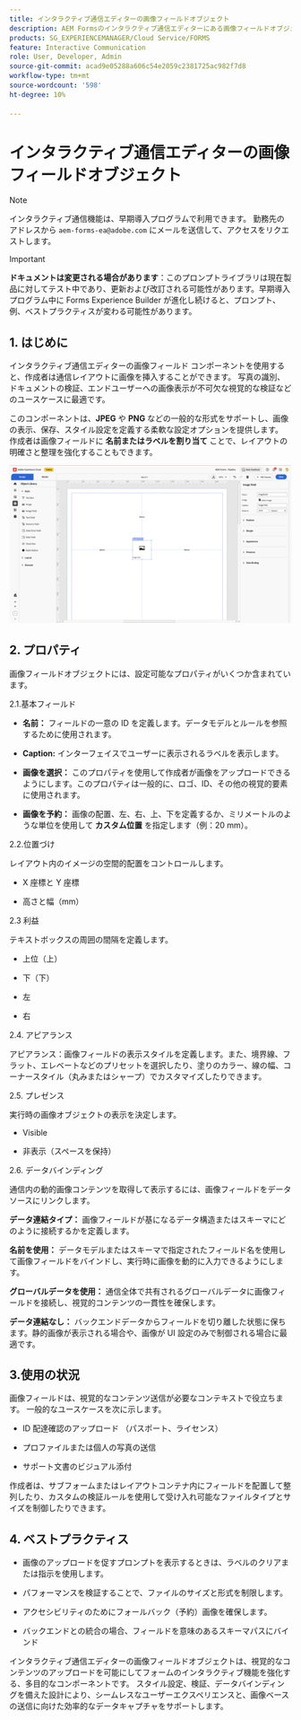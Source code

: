 ```yaml
---
title: インタラクティブ通信エディターの画像フィールドオブジェクト
description: AEM Formsのインタラクティブ通信エディターにある画像フィールドオブジェクトを使用すると、作成者は通信レイアウトに画像を挿入することができます。
products: SG_EXPERIENCEMANAGER/Cloud Service/FORMS
feature: Interactive Communication
role: User, Developer, Admin
source-git-commit: acad9e05288a606c54e2059c2381725ac982f7d8
workflow-type: tm+mt
source-wordcount: '598'
ht-degree: 10%

---
```



# インタラクティブ通信エディターの画像フィールドオブジェクト

>[!NOTE]
>
> インタラクティブ通信機能は、早期導入プログラムで利用できます。 勤務先のアドレスから `aem-forms-ea@adobe.com` にメールを送信して、アクセスをリクエストします。

>[!IMPORTANT]
>
> **ドキュメントは変更される場合があります**：このプロンプトライブラリは現在製品に対してテスト中であり、更新および改訂される可能性があります。早期導入プログラム中に Forms Experience Builder が進化し続けると、プロンプト、例、ベストプラクティスが変わる可能性があります。

## &#x200B;1. はじめに

インタラクティブ通信エディターの画像フィールド コンポーネントを使用すると、作成者は通信レイアウトに画像を挿入することができます。 写真の識別、ドキュメントの検証、エンドユーザーへの画像表示が不可欠な視覚的な検証などのユースケースに最適です。

このコンポーネントは、**JPEG** や **PNG** などの一般的な形式をサポートし、画像の表示、保存、スタイル設定を定義する柔軟な設定オプションを提供します。 作成者は画像フィールドに **名前またはラベルを割り当て** ことで、レイアウトの明確さと整理を強化することもできます。

![IC Docu の検索 ](/help/forms/interactive-communication/assets/imagefield.png)

## &#x200B;2. プロパティ

画像フィールドオブジェクトには、設定可能なプロパティがいくつか含まれています。

2.1.基本フィールド

- **名前：** フィールドの一意の ID を定義します。データモデルとルールを参照するために使用されます。

- **Caption:** インターフェイスでユーザーに表示されるラベルを表示します。

- **画像を選択：** このプロパティを使用して作成者が画像をアップロードできるようにします。このプロパティは一般的に、ロゴ、ID、その他の視覚的要素に使用されます。

- **画像を予約：** 画像の配置、左、右、上、下を定義するか、ミリメートルのような単位を使用して **カスタム位置** を指定します（例：20 mm）。

2.2.位置づけ

レイアウト内のイメージの空間的配置をコントロールします。

- X 座標と Y 座標

- 高さと幅（mm）

2.3 利益

テキストボックスの周囲の間隔を定義します。

- 上位（上）

- 下（下）

- 左

- 右

2.4. アピアランス

アピアランス：画像フィールドの表示スタイルを定義します。また、境界線、フラット、エレベートなどのプリセットを選択したり、塗りのカラー、線の幅、コーナースタイル（丸みまたはシャープ）でカスタマイズしたりできます。

2.5. プレゼンス

実行時の画像オブジェクトの表示を決定します。

- Visible

- 非表示（スペースを保持）

2.6. データバインディング

通信内の動的画像コンテンツを取得して表示するには、画像フィールドをデータソースにリンクします。

**データ連結タイプ：** 画像フィールドが基になるデータ構造またはスキーマにどのように接続するかを定義します。

**名前を使用：** データモデルまたはスキーマで指定されたフィールド名を使用して画像フィールドをバインドし、実行時に画像を動的に入力できるようにします。

**グローバルデータを使用：** 通信全体で共有されるグローバルデータに画像フィールドを接続し、視覚的コンテンツの一貫性を確保します。

**データ連結なし：** バックエンドデータからフィールドを切り離した状態に保ちます。静的画像が表示される場合や、画像が UI 設定のみで制御される場合に最適です。

## 3.使用の状況

画像フィールドは、視覚的なコンテンツ送信が必要なコンテキストで役立ちます。 一般的なユースケースを次に示します。

- ID 配達確認のアップロード （パスポート、ライセンス）

- プロファイルまたは個人の写真の送信

- サポート文書のビジュアル添付

作成者は、サブフォームまたはレイアウトコンテナ内にフィールドを配置して整列したり、カスタムの検証ルールを使用して受け入れ可能なファイルタイプとサイズを制御したりできます。

## &#x200B;4. ベストプラクティス

- 画像のアップロードを促すプロンプトを表示するときは、ラベルのクリアまたは指示を使用します。

- パフォーマンスを検証することで、ファイルのサイズと形式を制限します。

- アクセシビリティのためにフォールバック（予約）画像を確保します。

- バックエンドとの統合の場合、フィールドを意味のあるスキーマパスにバインド

インタラクティブ通信エディターの画像フィールドオブジェクトは、視覚的なコンテンツのアップロードを可能にしてフォームのインタラクティブ機能を強化する、多目的なコンポーネントです。 スタイル設定、検証、データバインディングを備えた設計により、シームレスなユーザーエクスペリエンスと、画像ベースの送信に向けた効率的なデータキャプチャをサポートします。




